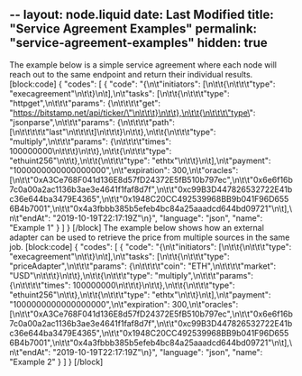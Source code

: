 --
layout: node.liquid
date: Last Modified
title: "Service Agreement Examples"
permalink: "service-agreement-examples"
hidden: true
---
The example below is a simple service agreement where each node will reach out to the same endpoint and return their individual results.
[block:code]
{
  "codes": [
    {
      "code": "{\n\t\"initiators\": [\n\t\t{\n\t\t\t\"type\": \"execagreement\"\n\t\t}\n\t],\n\t\"tasks\": [\n\t\t{\n\t\t\t\"type\": \"httpget\",\n\t\t\t\"params\": {\n\t\t\t\t\"get\": \"https://bitstamp.net/api/ticker/\"\n\t\t\t}\n\t\t},\n\t\t{\n\t\t\t\"type\": \"jsonparse\",\n\t\t\t\"params\": {\n\t\t\t\t\"path\": [\n\t\t\t\t\t\"last\"\n\t\t\t\t]\n\t\t\t}\n\t\t},\n\t\t{\n\t\t\t\"type\": \"multiply\",\n\t\t\t\"params\": {\n\t\t\t\t\"times\": 100000000\n\t\t\t}\n\t\t},\n\t\t{\n\t\t\t\"type\": \"ethuint256\"\n\t\t},\n\t\t{\n\t\t\t\"type\": \"ethtx\"\n\t\t}\n\t],\n\t\"payment\": \"1000000000000000000\",\n\t\"expiration\": 300,\n\t\"oracles\": [\n\t\t\"0xA3Ce768F041d136E8d57fD24372E5fB510b797ec\",\n\t\t\"0x6e6f16b7c0a00a2ac1136b3ae3e4641f1faf8d7f\",\n\t\t\"0xc99B3D447826532722E41bc36e644ba3479E4365\",\n\t\t\"0x1948C20CC492539968BB9b041F96D6556B4b7001\",\n\t\t\"0x4a3fbbb385b5efeb4bc84a25aaadcd644bd09721\"\n\t],\n\t\"endAt\": \"2019-10-19T22:17:19Z\"\n}",
      "language": "json",
      "name": "Example 1"
    }
  ]
}
[/block]
The example below shows how an external adapter can be used to retrieve the price from multiple sources in the same job.
[block:code]
{
  "codes": [
    {
      "code": "{\n\t\"initiators\": [\n\t\t{\n\t\t\t\"type\": \"execagreement\"\n\t\t}\n\t],\n\t\"tasks\": [\n\t\t{\n\t\t\t\"type\": \"priceAdapter\",\n\t\t\t\"params\": {\n\t\t\t\t\"coin\": \"ETH\",\n\t\t\t\t\"market\": \"USD\"\n\t\t\t}\n\t\t},\n\t\t{\n\t\t\t\"type\": \"multiply\",\n\t\t\t\"params\": {\n\t\t\t\t\"times\": 100000000\n\t\t\t}\n\t\t},\n\t\t{\n\t\t\t\"type\": \"ethuint256\"\n\t\t},\n\t\t{\n\t\t\t\"type\": \"ethtx\"\n\t\t}\n\t],\n\t\"payment\": \"1000000000000000000\",\n\t\"expiration\": 300,\n\t\"oracles\": [\n\t\t\"0xA3Ce768F041d136E8d57fD24372E5fB510b797ec\",\n\t\t\"0x6e6f16b7c0a00a2ac1136b3ae3e4641f1faf8d7f\",\n\t\t\"0xc99B3D447826532722E41bc36e644ba3479E4365\",\n\t\t\"0x1948C20CC492539968BB9b041F96D6556B4b7001\",\n\t\t\"0x4a3fbbb385b5efeb4bc84a25aaadcd644bd09721\"\n\t],\n\t\"endAt\": \"2019-10-19T22:17:19Z\"\n}",
      "language": "json",
      "name": "Example 2"
    }
  ]
}
[/block]